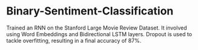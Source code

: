 # Binary-Sentiment-Classification
Trained an RNN on the Stanford Large Movie Review Dataset. It involved using Word Embeddings and Bidirectional LSTM layers. Dropout is used to tackle overfitting, resulting in a final accuracy of 87%.
